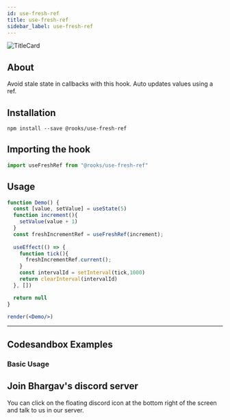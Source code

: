 ```yaml
---
id: use-fresh-ref
title: use-fresh-ref
sidebar_label: use-fresh-ref
---
```



![TitleCard](https://raw.githubusercontent.com/imbhargav5/rooks/HEAD/packages/fresh-ref/title-card.svg)

    

## About

Avoid stale state in callbacks with this hook. Auto updates values using a ref.

[//]: # "Main"

## Installation

    npm install --save @rooks/use-fresh-ref

## Importing the hook

```javascript
import useFreshRef from "@rooks/use-fresh-ref"
```

## Usage

```jsx
function Demo() {
  const [value, setValue] = useState(5)
  function increment(){
    setValue(value + 1)
  }
  const freshIncrementRef = useFreshRef(increment);
  
  useEffect(() => {
    function tick(){
      freshIncrementRef.current();
    }
    const intervalId = setInterval(tick,1000)
    return clearInterval(intervalId)
  }, [])

  return null
}

render(<Demo/>)
```


---

## Codesandbox Examples

### Basic Usage    



## Join Bhargav's discord server
You can click on the floating discord icon at the bottom right of the screen and talk to us in our server.

    